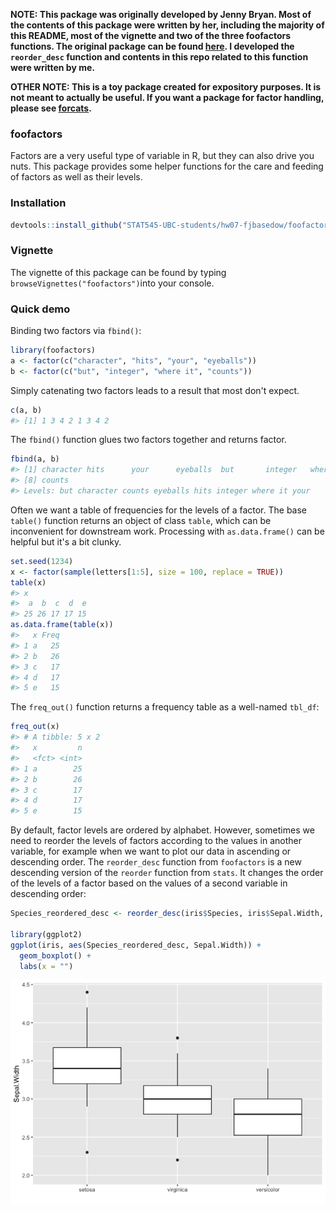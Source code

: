 <!-- README.md is generated from README.Rmd. Please edit that file -->
**NOTE: This package was originally developed by Jenny Bryan. Most of the contents of this package were written by her, including the majority of this README, most of the vignette and two of the three foofactors functions. The original package can be found [here](https://github.com/jennybc/foofactors). I developed the `reorder_desc` function and contents in this repo related to this function were written by me.**

**OTHER NOTE: This is a toy package created for expository purposes. It is not meant to actually be useful. If you want a package for factor handling, please see [forcats](https://cran.r-project.org/package=forcats).**

### foofactors

Factors are a very useful type of variable in R, but they can also drive you nuts. This package provides some helper functions for the care and feeding of factors as well as their levels.

### Installation

``` r
devtools::install_github("STAT545-UBC-students/hw07-fjbasedow/foofactors-master")
```

### Vignette

The vignette of this package can be found by typing `browseVignettes("foofactors")`into your console.

### Quick demo

Binding two factors via `fbind()`:

``` r
library(foofactors)
a <- factor(c("character", "hits", "your", "eyeballs"))
b <- factor(c("but", "integer", "where it", "counts"))
```

Simply catenating two factors leads to a result that most don't expect.

``` r
c(a, b)
#> [1] 1 3 4 2 1 3 4 2
```

The `fbind()` function glues two factors together and returns factor.

``` r
fbind(a, b)
#> [1] character hits      your      eyeballs  but       integer   where it 
#> [8] counts   
#> Levels: but character counts eyeballs hits integer where it your
```

Often we want a table of frequencies for the levels of a factor. The base `table()` function returns an object of class `table`, which can be inconvenient for downstream work. Processing with `as.data.frame()` can be helpful but it's a bit clunky.

``` r
set.seed(1234)
x <- factor(sample(letters[1:5], size = 100, replace = TRUE))
table(x)
#> x
#>  a  b  c  d  e 
#> 25 26 17 17 15
as.data.frame(table(x))
#>   x Freq
#> 1 a   25
#> 2 b   26
#> 3 c   17
#> 4 d   17
#> 5 e   15
```

The `freq_out()` function returns a frequency table as a well-named `tbl_df`:

``` r
freq_out(x)
#> # A tibble: 5 x 2
#>   x         n
#>   <fct> <int>
#> 1 a        25
#> 2 b        26
#> 3 c        17
#> 4 d        17
#> 5 e        15
```

By default, factor levels are ordered by alphabet. However, sometimes we need to reorder the levels of factors according to the values in another variable, for example when we want to plot our data in ascending or descending order. The `reorder_desc` function from `foofactors` is a new descending version of the `reorder` function from `stats`. It changes the order of the levels of a factor based on the values of a second variable in descending order:

``` r
Species_reordered_desc <- reorder_desc(iris$Species, iris$Sepal.Width, median)

library(ggplot2)
ggplot(iris, aes(Species_reordered_desc, Sepal.Width)) + 
  geom_boxplot() +
  labs(x = "")
```

![](README-unnamed-chunk-7-1.png)
